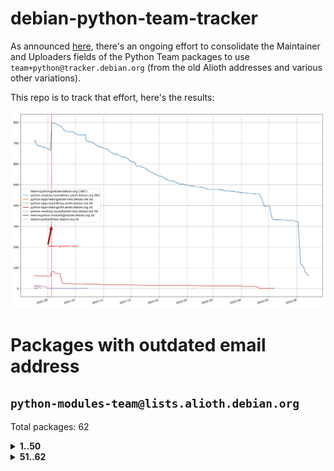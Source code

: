 # debian-python-team-tracker



As announced [here](https://lists.debian.org/debian-python/2021/08/msg00006.html), there's an ongoing effort to consolidate the Maintainer and Uploaders fields of the Python Team packages to use `team+python@tracker.debian.org` (from the old Alioth addresses and various other variations).



This repo is to track that effort, here's the results:



![Python team emails](images/python_team_emails.svg)


# Packages with outdated email address

## `python-modules-team@lists.alioth.debian.org`
Total packages: 62
<details>
<summary><b>1..50</b></summary>


| # | Package | Version |
| --- | --- | --- |
| 1 | [django-pipeline](https://tracker.debian.org/django-pipeline) | 1.6.14-3 |
| 2 | [flask-script](https://tracker.debian.org/flask-script) | 2.0.6-2 |
| 3 | [kivy](https://tracker.debian.org/kivy) | 1.11.0-2 |
| 4 | [networkx](https://tracker.debian.org/networkx) | 2.5+ds-2 |
| 5 | [okasha](https://tracker.debian.org/okasha) | 0.2.4-4 |
| 6 | [portio](https://tracker.debian.org/portio) | 0.5-4 |
| 7 | [power](https://tracker.debian.org/power) | 1.4+dfsg-4 |
| 8 | [pydenticon](https://tracker.debian.org/pydenticon) | 0.3.1-2 |
| 9 | [pydle](https://tracker.debian.org/pydle) | 0.9.4-2 |
| 10 | [pyfg](https://tracker.debian.org/pyfg) | 0.50-2 |
| 11 | [pylibmc](https://tracker.debian.org/pylibmc) | 1.5.2-3 |
| 12 | [pynliner](https://tracker.debian.org/pynliner) | 0.8.0-2 |
| 13 | [pyopengl](https://tracker.debian.org/pyopengl) | 3.1.5+dfsg-1 |
| 14 | [pyprind](https://tracker.debian.org/pyprind) | 2.11.2-2 |
| 15 | [pytds](https://tracker.debian.org/pytds) | 1.10.0-1 |
| 16 | [pytest-bdd](https://tracker.debian.org/pytest-bdd) | 3.2.1-1 |
| 17 | [python-aioinflux](https://tracker.debian.org/python-aioinflux) | 0.9.0-2 |
| 18 | [python-click-log](https://tracker.debian.org/python-click-log) | 0.2.1-2 |
| 19 | [python-colour](https://tracker.debian.org/python-colour) | 0.1.5-2 |
| 20 | [python-decorator](https://tracker.debian.org/python-decorator) | 4.4.2-2 |
| 21 | [python-demjson](https://tracker.debian.org/python-demjson) | 2.2.4-5 |
| 22 | [python-django-push-notifications](https://tracker.debian.org/python-django-push-notifications) | 1.4.1-1 |
| 23 | [python-ewmh](https://tracker.debian.org/python-ewmh) | 0.1.6-2 |
| 24 | [python-gflags](https://tracker.debian.org/python-gflags) | 1.5.1-7 |
| 25 | [python-hpilo](https://tracker.debian.org/python-hpilo) | 4.3-3 |
| 26 | [python-ipfix](https://tracker.debian.org/python-ipfix) | 0.9.7-2 |
| 27 | [python-ldap](https://tracker.debian.org/python-ldap) | 3.2.0-4 |
| 28 | [python-libguess](https://tracker.debian.org/python-libguess) | 1.1-4 |
| 29 | [python-mailer](https://tracker.debian.org/python-mailer) | 0.8.1-4 |
| 30 | [python-mastodon](https://tracker.debian.org/python-mastodon) | 1.5.1-1 |
| 31 | [python-model-mommy](https://tracker.debian.org/python-model-mommy) | 1.6.0-2 |
| 32 | [python-pathtools](https://tracker.debian.org/python-pathtools) | 0.1.2-4 |
| 33 | [python-pem](https://tracker.debian.org/python-pem) | 19.1.0-1 |
| 34 | [python-persistent](https://tracker.debian.org/python-persistent) | 4.6.4-0.2 |
| 35 | [python-pex](https://tracker.debian.org/python-pex) | 1.1.14-3.1 |
| 36 | [python-phonenumbers](https://tracker.debian.org/python-phonenumbers) | 8.12.1-1 |
| 37 | [python-plaster](https://tracker.debian.org/python-plaster) | 1.0-2 |
| 38 | [python-plaster-pastedeploy](https://tracker.debian.org/python-plaster-pastedeploy) | 0.5-3 |
| 39 | [python-repoze.sphinx.autointerface](https://tracker.debian.org/python-repoze.sphinx.autointerface) | 0.8-0.2 |
| 40 | [python-schedutils](https://tracker.debian.org/python-schedutils) | 0.6-2.1 |
| 41 | [python-service-identity](https://tracker.debian.org/python-service-identity) | 18.1.0-6 |
| 42 | [python-simpy](https://tracker.debian.org/python-simpy) | 2.3.1+dfsg-2 |
| 43 | [python-slimmer](https://tracker.debian.org/python-slimmer) | 0.1.30-8 |
| 44 | [python-suntime](https://tracker.debian.org/python-suntime) | 1.2.5-2 |
| 45 | [python-tempita](https://tracker.debian.org/python-tempita) | 0.5.2-6 |
| 46 | [python-testing.mysqld](https://tracker.debian.org/python-testing.mysqld) | 1.4.0-4 |
| 47 | [python-testing.postgresql](https://tracker.debian.org/python-testing.postgresql) | 1.3.0-2 |
| 48 | [python-urlobject](https://tracker.debian.org/python-urlobject) | 2.4.3-3 |
| 49 | [python-wheezy.template](https://tracker.debian.org/python-wheezy.template) | 0.1.167-2 |
| 50 | [pywinrm](https://tracker.debian.org/pywinrm) | 0.3.0-2 |
</details>
<details>
<summary><b>51..62</b></summary>

| # | Package | Version |
| --- | --- | --- |
| 51 | [quark-sphinx-theme](https://tracker.debian.org/quark-sphinx-theme) | 0.5.1-2 |
| 52 | [routes](https://tracker.debian.org/routes) | 2.5.1-1 |
| 53 | [sireader](https://tracker.debian.org/sireader) | 1.1.1-2 |
| 54 | [sleekxmpp](https://tracker.debian.org/sleekxmpp) | 1.3.3-6 |
| 55 | [speaklater](https://tracker.debian.org/speaklater) | 1.3-5 |
| 56 | [sphinx](https://tracker.debian.org/sphinx) | 1.8.5-5 |
| 57 | [stardicter](https://tracker.debian.org/stardicter) | 1.2-1 |
| 58 | [stsci.distutils](https://tracker.debian.org/stsci.distutils) | 0.3.7-5 |
| 59 | [tagpy](https://tracker.debian.org/tagpy) | 2013.1-7 |
| 60 | [tinydb](https://tracker.debian.org/tinydb) | 3.15.2-2 |
| 61 | [vim-autopep8](https://tracker.debian.org/vim-autopep8) | 1.2.0-2 |
| 62 | [webpy](https://tracker.debian.org/webpy) | 1:0.61-1 |
</details>
